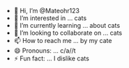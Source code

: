 - 👋 Hi, I’m @Mateohr123
- 👀 I’m interested in ... cats
- 🌱 I’m currently learning ... about cats
- 💞️ I’m looking to collaborate on ... cats
- 📫 How to reach me ... by my cate
- 😄 Pronouns: ... c/a//t
- ⚡ Fun fact: ... I dislike cats

<!---
Mateohr123/Mateohr123 is a ✨ special ✨ repository because its `README.md` (this file) appears on your GitHub profile.
You can click the Preview link to take a look at your changes.
--->
